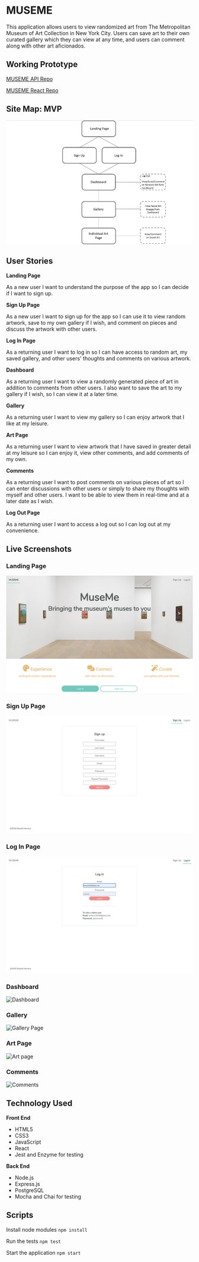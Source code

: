 # MUSEME

This application allows users to view randomized art from The Metropolitan Museum of Art Collection in New York City. Users can save art to their own curated gallery which they can view at any time, and users can comment along with other art aficionados.

## Working Prototype
[MUSEME API Repo](https://github.com/brandiherrera/museum-app-full-stack-capstone-server)

[MUSEME React Repo](https://github.com/brandiherrera/museum-app-full-stack-capstone-react)

<!-- [Live MUSEME Application]() -->

## Site Map: MVP

<img src="./screenshots/site-map.png" alt="site map">

## User Stories

**Landing Page**

As a new user I want to understand the purpose of the app so I can decide if I want to sign up.

**Sign Up Page**

As a new user I want to sign up for the app so I can use it to view random artwork, save to my own gallery if I wish, and comment on pieces and discuss the artwork with other users.

**Log In Page**

As a returning user I want to log in so I can have access to random art, my saved gallery, and other users' thoughts and comments on various artwork.

**Dashboard**

As a returning user I want to view a randomly generated piece of art in addition to comments from other users. I also want to save the art to my gallery if I wish, so I can view it at a later time.

**Gallery**

As a returning user I want to view my gallery so I can enjoy artwork that I like at my leisure.

**Art Page**

As a returning user I want to view artwork that I have saved in greater detail at my leisure so I can enjoy it, view other comments, and add comments of my own.

**Comments**

As a returning user I want to post comments on various pieces of art so I can enter discussions with other users or simply to share my thoughts with myself and other users. I want to be able to view them in real-time and at a later date as I wish.

**Log Out Page**

As a returning user I want to access a log out so I can log out at my convenience.


## Live Screenshots

### **Landing Page**

<img src="./screenshots/landing-page.png" alt="Landing page">

### **Sign Up Page**

<img src="./screenshots/signup.png" alt="Signup page">

### **Log In Page**

<img src="./screenshots/login.png" alt="Login page">

### **Dashboard**

<img src="./screenshots/dashboard.png" alt="Dashboard">

### **Gallery**

<img src="./screenshots/gallery.png" alt="Gallery Page">

### **Art Page**

<img src="./screenshots/art-page.png" alt="Art page">

### **Comments**

<img src="./screenshots/comments.png" alt="Comments">


## Technology Used

<b>Front End</b>
* HTML5
* CSS3
* JavaScript
* React
* Jest and Enzyme for testing
  
<b>Back End</b>
* Node.js
* Express.js
* PostgreSQL
* Mocha and Chai for testing

## Scripts

Install node modules `npm install`

Run the tests `npm test`

Start the application `npm start`